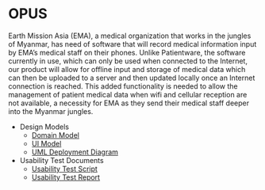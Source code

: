 # OPUS

Earth Mission Asia (EMA), a medical organization that works in the jungles of Myanmar, has need of software that will record medical information input by EMA’s medical staff on their phones. Unlike Patientware, the software currently in use, which can only be used when connected to the Internet, our product will allow for offline input and storage of medical data which can then be uploaded to a server and then updated locally once an Internet connection is reached. This added functionality is needed to allow the management of patient medical data when wifi and cellular reception are not available, a necessity for EMA as they send their medical staff deeper into the Myanmar jungles.

* Design Models
  * [Domain Model](domainModel.jpg)
  * [UI Model](UI_Model.jpg)
  * [UML Deployment Diagram](UMLDeployment.png)
* Usability Test Documents
  * [Usability Test Script](OPUStestscript.docx)
  * [Usability Test Report](UserTestReport.docx)


